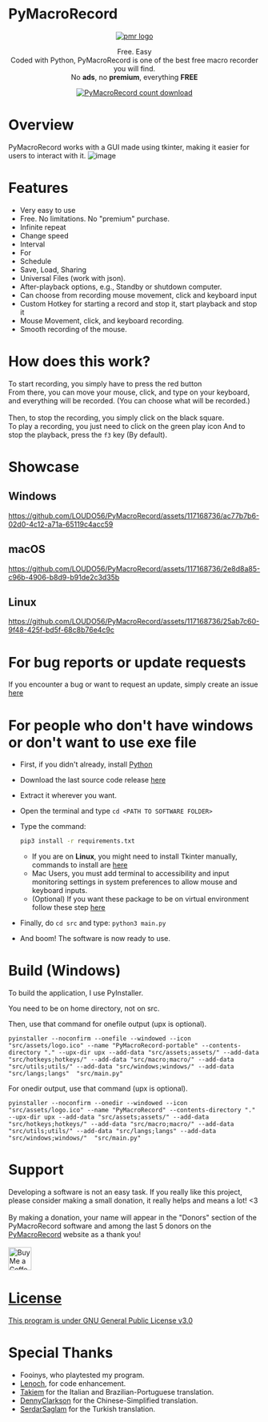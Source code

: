 # PyMacroRecord
<div align="center">
  <a href="https://github.com/LOUDO56/PyMacroRecord/releases"><img src="https://github.com/LOUDO56/PyMacroRecord/assets/117168736/ff16ba4d-7979-4719-bb8f-78587cb5032f" alt="pmr logo"></a>
  <p>
    Free. Easy <br>
    Coded with Python, PyMacroRecord is one of the best free macro recorder you will find. <br>
    No <b>ads</b>, no <b>premium</b>, everything <b>FREE</b>
  </p>
  <a href="https://github.com/LOUDO56/PyMacroRecord/releases"><img alt="PyMacroRecord count download" src="https://img.shields.io/github/downloads/LOUDO56/PyMacroRecord/total?label=Downloads"/></a>
</div>


# Overview
PyMacroRecord works with a GUI made using tkinter, making it easier for users to interact with it.
![image](https://github.com/LOUDO56/PyMacroRecord/assets/117168736/2a1b2d0e-d950-40ad-84e2-971464058664)

# Features
- Very easy to use
- Free. No limitations. No "premium" purchase.
- Infinite repeat
- Change speed
- Interval
- For
- Schedule
- Save, Load, Sharing
- Universal Files (work with json).
- After-playback options, e.g., Standby or shutdown computer.
- Can choose from recording mouse movement, click and keyboard input
- Custom Hotkey for starting a record and stop it, start playback and stop it
- Mouse Movement, click, and keyboard recording.
- Smooth recording of the mouse.

# How does this work?
To start recording, you simply have to press the red button\
From there, you can move your mouse, click, and type on your keyboard, and everything will be recorded. (You can choose what will be recorded.)
\
\
Then, to stop the recording, you simply click on the black square.\
To play a recording, you just need to click on the green play icon
And to stop the playback, press the `f3` key (By default).


# Showcase

## Windows






https://github.com/LOUDO56/PyMacroRecord/assets/117168736/ac77b7b6-02d0-4c12-a71a-65119c4acc59


## macOS





https://github.com/LOUDO56/PyMacroRecord/assets/117168736/2e8d8a85-c96b-4906-b8d9-b91de2c3d35b








## Linux






https://github.com/LOUDO56/PyMacroRecord/assets/117168736/25ab7c60-9f48-425f-bd5f-68c8b76e4c9c







# For bug reports or update requests
If you encounter a bug or want to request an update, simply create an issue [here](https://github.com/LOUDO56/PyMacroRecord/issues)

# For people who don't have windows or don't want to use exe file
- First, if you didn't already, install [Python](https://www.python.org/downloads/)
- Download the last source code release [here](https://github.com/LOUDO56/PyMacroRecord/releases)

- Extract it wherever you want.
- Open the terminal and type `cd <PATH TO SOFTWARE FOLDER>`
- Type the command:
  ```bash
  pip3 install -r requirements.txt
  ```
  - If you are on **Linux**, you might need to install Tkinter manually, commands to install are [here](https://www.geeksforgeeks.org/how-to-install-tkinter-on-linux/)
  - Mac Users, you must add terminal to accessibility and input monitoring settings in system preferences to allow mouse and keyboard inputs.
  - (Optional) If you want these package to be on virtual environment follow these step [here](https://stackoverflow.com/a/41799834)
- Finally, do `cd src` and type: `python3 main.py`
- And boom! The software is now ready to use.

# Build (Windows)
To build the application, I use PyInstaller.

You need to be on home directory, not on src.

Then, use that command for onefile output (upx is optional).
```
pyinstaller --noconfirm --onefile --windowed --icon "src/assets/logo.ico" --name "PyMacroRecord-portable" --contents-directory "." --upx-dir upx --add-data "src/assets;assets/" --add-data "src/hotkeys;hotkeys/" --add-data "src/macro;macro/" --add-data "src/utils;utils/" --add-data "src/windows;windows/" --add-data "src/langs;langs"  "src/main.py"
```

For onedir output, use that command (upx is optional).

```
pyinstaller --noconfirm --onedir --windowed --icon "src/assets/logo.ico" --name "PyMacroRecord" --contents-directory "." --upx-dir upx --add-data "src/assets;assets/" --add-data "src/hotkeys;hotkeys/" --add-data "src/macro;macro/" --add-data "src/utils;utils/" --add-data "src/langs;langs" --add-data "src/windows;windows/"  "src/main.py"
```

# Support
Developing a software is not an easy task. If you really like this project, please consider making a small donation, it really helps and means a lot! <3
\
\
By making a donation, your name will appear in the "Donors" section of the PyMacroRecord software and among the last 5 donors on the [PyMacroRecord](https://www.pymacrorecord.com) website as a thank you!
\
\
<a href='https://ko-fi.com/loudo' target='_blank'><img height='35' style='border:0px;height:46px;' src='https://az743702.vo.msecnd.net/cdn/kofi3.png?v=0' border='0' alt='Buy Me a Coffee at ko-fi.com' />

# License

This program is under [GNU General Public License v3.0](https://github.com/LOUDO56/PyMacroRecord/blob/main/LICENSE.md)

# Special Thanks

- Fooinys, who playtested my program.
- <a href="https://github.com/Lenochxd">Lenoch</a>, for code enhancement.
- <a href="https://github.com/takiem">Takiem</a> for the Italian and Brazilian-Portuguese translation.
- <a href="https://github.com/DennyClarkson">DennyClarkson</a> for the Chinese-Simplified translation.
- <a href="https://github.com/SerdarSaglam">SerdarSaglam</a> for the Turkish translation.
